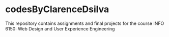 # codesByClarenceDsilva

This repository contains assignments and final projects for the course INFO 6150: Web Design and User Experience Engineering
